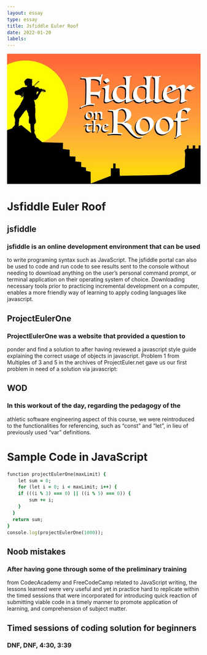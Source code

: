 ```yaml
---
layout: essay
type: essay
title: Jsfiddle Euler Roof
date: 2022-01-20
labels:
---
```


<img class="ui tiny left circular floated image" src="../images/Fiddler-on-the-Roof.jpg">

#	Jsfiddle Euler Roof

##	jsfiddle
###	jsfiddle is an online development environment that can be used 
to write programing syntax such as JavaScript. The jsfiddle portal can 
also be used to code and run code to see results sent to the console 
without needing to download anything on the user’s personal command 
prompt, or terminal application on their operating system of choice. 
Downloading necessary tools prior to practicing incremental development 
on a computer, enables a more friendly way of learning to apply coding 
languages like javascript. 

##	ProjectEulerOne
###	ProjectEulerOne was a website that provided a question to 
ponder and find a solution to after having reviewed a javascript style 
guide explaining the correct usage of objects in javascript. Problem 1 
from Multiples of 3 and 5 in the archives of ProjectEuler.net gave us 
our first problem in need of a solution  via javascript: 
	

##	WOD
###	In this workout of the day, regarding the pedagogy of the 
athletic software engineering aspect of this course, we were 
reintroduced to the functionalities for referencing, such as “const” 
and “let”, in lieu of previously used “var” definitions.     

#	Sample Code in JavaScript
```ruby
function projectEulerOne(maxLimit) {
	let sum = 0;
	for (let i = 0; i < maxLimit; i++) {
  	if (((i % 3) === 0) || ((i % 5) === 0)) {
    	sum += i;
    }
  }
  return sum;
}
console.log(projectEulerOne(1000));
```

##	Noob mistakes	     
###	After having gone through some of the preliminary training 
from CodecAcademy and FreeCodeCamp related to JavaScript writing, the 
lessons learned were very useful and yet in practice hard to replicate 
within the timed sessions that were incorporated for introducing quick 
reaction of submitting viable code in a timely manner to promote 
application of learning, and comprehension of subject matter. 

##	Timed sessions of coding solution for beginners	     
###	DNF, DNF, 4:30, 3:39


 
